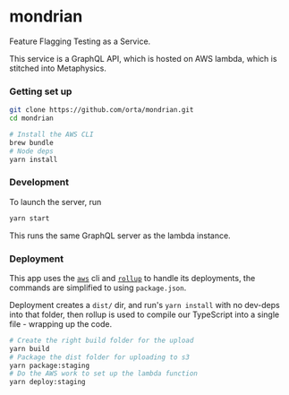 # mondrian

Feature Flagging Testing as a Service.

This service is a GraphQL API, which is hosted on AWS lambda, which is stitched into Metaphysics.

### Getting set up

```sh
git clone https://github.com/orta/mondrian.git
cd mondrian

# Install the AWS CLI
brew bundle
# Node deps
yarn install
```

### Development

To launch the server, run 

```sh
yarn start
```

This runs the same GraphQL server as the lambda instance.

### Deployment

This app uses the [`aws`][aws] cli and [`rollup`][rollup] to handle its deployments, the commands are simplified to
using `package.json`. 

Deployment creates a `dist/` dir, and run's `yarn install` with no dev-deps into that folder, then rollup is used
 to compile our TypeScript into a single file - wrapping up the code.

```sh
# Create the right build folder for the upload
yarn build
# Package the dist folder for uploading to s3
yarn package:staging
# Do the AWS work to set up the lambda function
yarn deploy:staging
```

[rollup]: https://rollupjs.org/guide/en
[aws]: https://aws.amazon.com/cli/
